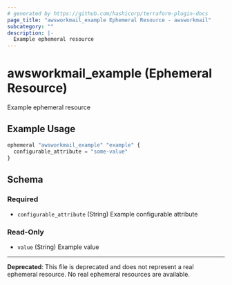 ```yaml
---
# generated by https://github.com/hashicorp/terraform-plugin-docs
page_title: "awsworkmail_example Ephemeral Resource - awsworkmail"
subcategory: ""
description: |-
  Example ephemeral resource
---
```


# awsworkmail_example (Ephemeral Resource)

Example ephemeral resource

## Example Usage

```terraform
ephemeral "awsworkmail_example" "example" {
  configurable_attribute = "some-value"
}
```

<!-- schema generated by tfplugindocs -->
## Schema

### Required

- `configurable_attribute` (String) Example configurable attribute

### Read-Only

- `value` (String) Example value

---

**Deprecated**: This file is deprecated and does not represent a real ephemeral resource. No real ephemeral resources are available.
